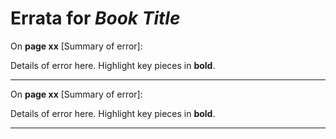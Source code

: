 # Errata for *Book Title*

On **page xx** [Summary of error]:

Details of error here. Highlight key pieces in **bold**.

***

On **page xx** [Summary of error]:

Details of error here. Highlight key pieces in **bold**.

***